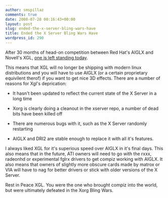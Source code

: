 ```yaml
---
author: smspillaz
comments: true
date: 2008-07-28 00:16:43+00:00
layout: post
slug: ended-the-x-server-bling-wars-have
title: Ended the X Server Bling Wars Have
wordpress_id: 290
---
```


After 30 months of head-on competition between Red Hat's AIGLX and Novell's XGL, [one is left standing today](http://gitweb.freedesktop.org/?p=xorg/xserver.git;a=commit;h=d15b3790307053587df8daed1936ff6923881b63).

This means that XGL will no longer be shipping with modern linux distributions and you will have to use AIGLX (or a certain proprietary equivilent therof) if you want to get nice 3D effects. There are a number of reasons for Xgl's deprication:



	
  * It hasn't been updated to reflect the current state of the X Server in a long time

	
  * Xorg is clearly doing a cleanout in the xserver repo, a number of dead bits have been killed off

	
  * There are numerous bugs with it, such as the X Server randomly restarting

	
  * AIGLX and DRI2 are stable enough to replace it with all it's features.


I always liked XGL for it's superious speed over AIGLX in it's final days. This also means that in the future, ATI owners will need to go with the rxxx, radeonhd or experimental fglrx drivers to get compiz working with AIGLX. It also means that owners of slightly more obscure cards made by matrox or VIA will have to nag for better drivers or stick with older versions of the X Server.

Rest in Peace XGL. You were the one who brought compiz into the world, but were ultimately defeated in the Xorg Bling Wars.
